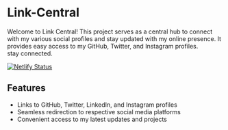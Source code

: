 # Link-Central      
Welcome to Link Central! This project serves as a central hub to connect with my various social profiles and stay updated with my online presence. It provides easy access to my GitHub, Twitter, and Instagram profiles.     
stay connected.

[![Netlify Status](https://api.netlify.com/api/v1/badges/ea11e377-d6bb-4f40-b9dd-441615e68552/deploy-status)](https://central-link-hp.netlify.app/)

## Features

- Links to GitHub, Twitter, LinkedIn, and Instagram profiles
- Seamless redirection to respective social media platforms
- Convenient access to my latest updates and projects


